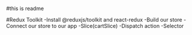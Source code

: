 #this is readme

 

 #Redux Toolkit
 -Install @reduxjs/toolkit and react-redux
 -Build our store
 -Connect our store to our app
-Slice(cartSlice)
-Dispatch action
-Selector